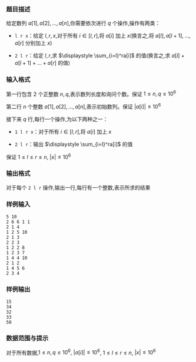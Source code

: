 ### 题目描述

给定数列 $a[1], a[2], \dots, a[n]$,你需要依次进行 $q$ 个操作,操作有两类：

+ `l r x`：给定 $l,r,x$,对于所有 $i\in[l,r]$,将 $a[i]$ 加上 $x$(换言之,将 $a[l], a[l+1], \dots, a[r]$ 分别加上 $x$)

+ `2 l r`：给定 $l,r$,求 $\displaystyle \sum_{i=l}^ra[i]$ 的值(换言之,求 $a[l]+a[l+1]+\dots+a[r]$ 的值)

### 输入格式
第一行包含 $2$ 个正整数 $n,q$,表示数列长度和询问个数。保证 $1\le n,q\le 10^6$

第二行 $n$ 个整数 $a[1],a[2],\dots,a[n]$,表示初始数列。保证 $|a[i]|\le 10^6$

接下来 $q$ 行,每行一个操作,为以下两种之一：

+ `1 l r x`：对于所有 $i\in[l,r]$,将 $a[i]$ 加上 $x$

+ `2 l r`：输出 $\displaystyle \sum_{i=l}^ra[i]$ 的值

保证 $1\le l\le r\le n,$ $|x|\le 10^6$
### 输出格式
对于每个 `2 l r` 操作,输出一行,每行有一个整数,表示所求的结果
### 样例输入
```
5 10
2 6 6 1 1
2 1 4
1 2 5 10
2 1 3
2 2 3
1 2 2 8
1 2 3 7
1 4 4 10
2 1 2
1 4 5 6
2 3 4
```
### 样例输出
```
15
34
32
33
50
```
### 数据范围与提示
对于所有数据,$1\le n,q\le 10^6,$ $|a[i]|\le 10^6$, $1\le l\le r\le n,$ $|x|\le 10^6$